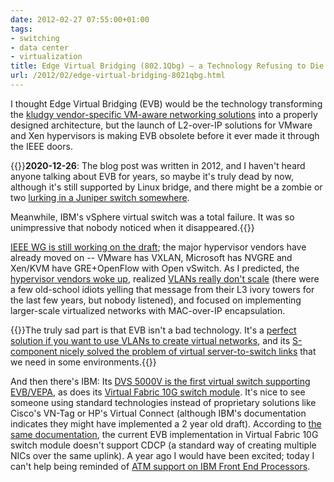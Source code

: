 ```yaml
---
date: 2012-02-27 07:55:00+01:00
tags:
- switching
- data center
- virtualization
title: Edge Virtual Bridging (802.1Qbg) – a Technology Refusing to Die
url: /2012/02/edge-virtual-bridging-8021qbg.html
---
```

I thought Edge Virtual Bridging (EVB) would be the technology transforming the [kludgy vendor-specific VM-aware networking solutions](/2011/12/vm-aware-networking-improves-iaas-cloud.html) into a properly designed architecture, but the launch of L2-over-IP solutions for VMware and Xen hypervisors is making EVB obsolete before it ever made it through the IEEE doors.
<!--more-->
{{<note update>}}**2020-12-26**: The blog post was written in 2012, and I haven't heard anyone talking about EVB for years, so maybe it's truly dead by now, although it's still supported by Linux bridge, and there might be a zombie or two [lurking in a Juniper switch somewhere](https://www.juniper.net/documentation/en_US/junos/topics/topic-map/edge-virtual-bridging.html). 

Meanwhile, IBM's vSphere virtual switch was a total failure. It was so unimpressive that nobody noticed when it disappeared.{{</note>}}

[IEEE WG is still working on the draft](http://www.ieee802.org/1/pages/802.1bg.html); the major hypervisor vendors have already moved on -- VMware has VXLAN, Microsoft has NVGRE and Xen/KVM have GRE+OpenFlow with Open vSwitch. As I predicted, the [hypervisor vendors woke up](/2011/08/imagine-ruckus-when-hypervisor-vendors.html), realized [VLANs really don't scale](/2011/12/decouple-virtual-networking-from.html) (there were a few old-school idiots yelling that message from their L3 ivory towers for the last few years, but nobody listened), and focused on implementing larger-scale virtualized networks with MAC-over-IP encapsulation.

{{<note>}}The truly sad part is that EVB isn't a bad technology. It's a [perfect solution if you want to use VLANs to create virtual networks](/2011/05/edge-virtual-bridging-evb-8021qbg-eases.html), and its [S-component nicely solved the problem of virtual server-to-switch links](/2011/05/evb-8021qbg-s-component.html) that we need in some environments.{{</note>}}

And then there's IBM: Its [DVS 5000V is the first virtual switch supporting EVB/VEPA](/2012/02/ibm-launched-nexus-1000v-competitor.html), as does its [Virtual Fabric 10G switch module](http://www-01.ibm.com/support/docview.wss?uid=isg3T7000496). It's nice to see someone using standard technologies instead of proprietary solutions like Cisco's VN-Tag or HP's Virtual Connect (although IBM's documentation indicates they might have implemented a 2 year old draft). According to [the same documentation](http://www-01.ibm.com/support/docview.wss?uid=isg3T7000496), the current EVB implementation in Virtual Fabric 10G switch module doesn't support CDCP (a standard way of creating multiple NICs over the same uplink). A year ago I would have been excited; today I can't help being reminded of [ATM support on IBM Front End Processors](http://books.google.si/books?id=LhcEAAAAMBAJ&pg=PA61&lpg=PA61&dq=ATM+support+IBM+FEP&source=bl&ots=gy1pGmGO6d&sig=2pGQEqdL2sv-8Iawc4yRfxZAmo4&hl=en&sa=X&ei=MQpLT4a-CoLU0QXS9IH9DQ&ved=0CCEQ6AEwAQ#v=onepage&q=ATM%20support%20IBM%20FEP&f=false).
